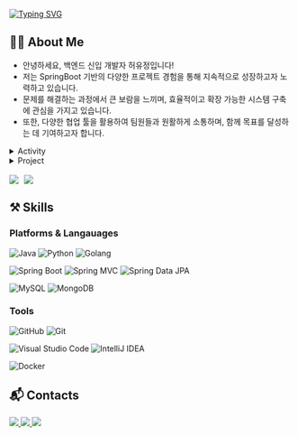 
[![Typing SVG](https://readme-typing-svg.demolab.com?font=Fira+Code&weight=700&size=30&pause=1000&color=00A3FF&center=true&vCenter=true&width=500&lines=Hello+there!+I'm+YouJeong)](https://git.io/typing-svg)

## 👩‍💻 **About Me** 

- 안녕하세요, 백엔드 신입 개발자 허유정입니다!
- 저는 SpringBoot 기반의 다양한 프로젝트 경험을 통해 지속적으로 성장하고자 노력하고 있습니다.
- 문제를 해결하는 과정에서 큰 보람을 느끼며, 효율적이고 확장 가능한 시스템 구축에 관심을 가지고 있습니다.
- 또한, 다양한 협업 툴을 활용하여 팀원들과 원활하게 소통하며, 함께 목표를 달성하는 데 기여하고자 합니다.

<details>
  <summary>Activity</summary>
  <table>
    <tr>
      <th>PERIOD</th>
      <th>Affiliation</th>
      <th>Position</th>
    </tr>
    <tr>
      <td>2021.07.01 ~ 2024.12.31</td>
      <td>Department of Computer Science, SYSAILAB</td>
      <td>Affiliated Student</td>
    </tr>
    <tr>
      <td>2022.12.01 ~ 2023.11.30</td>
      <td>Student Council of Department of Computer Science</td>
      <td>The Vice President</td>
    </tr>
    <tr>
      <td>2023.03.01 ~ 2024.10.15</td>
      <td>WayoGayo Bongsa</td>
      <td>Instructor</td>
    </tr>
    <tr>
      <td>2024.03.08 ~ 2024.12.31</td>
      <td>Sojunghan Bongsadan</td>
      <td>Member</td>
    </tr>
  </table>
</details>

<details>
  <summary>Project</summary>
  <table>
    <tr>
      <th>PERIOD</th>
      <th>TITLE</th>
      <th>SUBJECT</th>
    </tr>
    <tr>
      <td>2022.05.16 ~ 2022.11.10</td>
      <td>Meataverse content create</td>
      <td>2022 Sungoo Women Empowerment Global (SWEG) [Best Metaverse Space Creation]</td>
    </tr>
    <tr>
      <td>2023.03.02 ~ 2023.06.16</td>
      <td>Mobile Computing</td>
      <td><a href="https://github.com/jeong-sys/Naderiyagi" target="_blank">[나들이야기] 여행 기록 어플리케이션</a></td>
    </tr>
    <tr>
      <td>2023.04.01 ~ 2023.11.30</td>
      <td>R&E</td>
      <td><a href="https://github.com/jeong-sys/RnE_project" target="_blank">X-ray를 활용한 식물 성장 기록 관찰 웹</a></td>
    </tr>
    <tr>
      <td>2023.11.20 ~ 2023.12.20</td>
      <td>소프트웨어 설계</td>
      <td><a href="https://github.com/jeong-sys/SecretGrowth" target="_blank">식물 일지 기록 웹</a></td>
    </tr>
    <tr>
      <td>2024.02.01 ~ 2024.11.29</td>
      <td>Capstone</td>
      <td><a href="https://github.com/HBNU-SWUNIV/come-capstone24-akdong_developer" target="_blank">백엔드 서비스 프로바이더: 경량형 컨테이너 서비스 개발</a></td>
    </tr>
    <tr>
      <td>2024.12.10 ~ 2025.01.05</td>
      <td>우리의 봄</td>
      <td><a href="https://github.com/prgrms-be-devcourse/NBE2-3-2-team6" target="_blank">REDBOX: 헌혈증 기부 시스템</a></td>
    </tr>
  </table>
</details>

<br/>

<div style="display: flex; justify-content: left; align-items: left; flex-wrap: wrap; gap: 10px;">
  <img src="https://github-readme-stats.vercel.app/api?username=jeong-sys&show_icons=true&theme=tokyonight" >
  <img src="https://github-readme-stats.vercel.app/api/top-langs/?username=jeong-sys&layout=compact&theme=tokyonight" >
</div>

## ⚒️ **Skills** 
### Platforms & Langauages
![Java](https://img.shields.io/badge/Java-007396.svg?&style=for-the-badge&logo=OpenJDK&logoColor=white)
![Python](https://img.shields.io/badge/Python-3776AB.svg?&style=for-the-badge&logo=Python&logoColor=white)
![Golang](https://img.shields.io/badge/GoLand-000000.svg?style=for-the-badge&logo=Goland&logoColor=white)

![Spring Boot](https://img.shields.io/badge/Spring%20Boot-6DB33F.svg?&style=for-the-badge&logo=SpringBoot&logoColor=white)
![Spring MVC](https://img.shields.io/badge/Spring%20MVC-6DB33F.svg?&style=for-the-badge&logo=Spring&logoColor=white)
![Spring Data JPA](https://img.shields.io/badge/Spring%20Data%20JPA-6DB33F.svg?&style=for-the-badge&logo=Hibernate&logoColor=white)


![MySQL](https://img.shields.io/badge/MySQL-4479A1.svg?&style=for-the-badge&logo=MySQL&logoColor=white)
![MongoDB](https://img.shields.io/badge/MongoDB-47A248.svg?&style=for-the-badge&logo=MongoDB&logoColor=white)

### Tools
![GitHub](https://img.shields.io/badge/GitHub-181717.svg?&style=for-the-badge&logo=GitHub&logoColor=white)
![Git](https://img.shields.io/badge/Git-F05032.svg?&style=for-the-badge&logo=Git&logoColor=white)

![Visual Studio Code](https://img.shields.io/badge/Visual%20Studio%20Code-007ACC.svg?&style=for-the-badge&logo=VisualStudioCode&logoColor=white)
![IntelliJ IDEA](https://img.shields.io/badge/IntelliJ%20IDEA-000000.svg?&style=for-the-badge&logo=IntelliJIDEA&logoColor=white)

![Docker](https://img.shields.io/badge/Docker-2496ED.svg?&style=for-the-badge&logo=Docker&logoColor=white)


## 📬 **Contacts**
<a href="rosee1234553@gmail.com" target="_blank"><img src="https://img.shields.io/badge/Gmail-d14836?style=flat-square&logo=Gmail&logoColor=white"/> <a href="https://hu-studyrecord.tistory.com/" target="_blank"><img src="https://img.shields.io/badge/Tistory-84A8AD?style=flat-square&logo=Tistory&logoColor=white"/> </a><a href="https://blog.naver.com/rosee12345/" target="_blank"><img src="https://img.shields.io/badge/Blog-03C75A?style=flat-square&logo=Naver&logoColor=white"/></a> 


